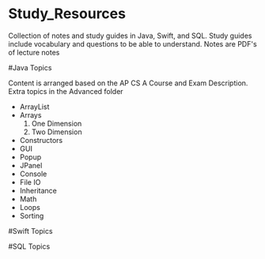 # Study_Resources
Collection of notes and study guides in Java, Swift, and SQL. 
Study guides include vocabulary and questions to be able to understand.
Notes are PDF's of lecture notes

#Java Topics

Content is arranged based on the AP CS A Course and Exam Description. Extra topics in the Advanced folder

- ArrayList
- Arrays
    1. One Dimension
    2. Two Dimension
- Constructors
- GUI
- Popup
- JPanel
- Console
- File IO
- Inheritance
- Math
- Loops
- Sorting

#Swift Topics

#SQL Topics
